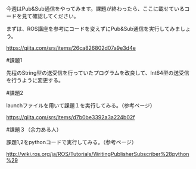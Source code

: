 今週はPub&Sub通信をやってみます。課題が終わったら、ここに載せているコードを見て確認してください。

まずは、ROS講座を参考にコードを変えずにPub&Sub通信を実行してみましょう。

https://qiita.com/srs/items/26ca826802d07a9e3d4e



#課題1

先程のString型の送受信を行っていたプログラムを改良して、Int64型の送受信を行うように変更する。



#課題2

launchファイルを用いて課題１を実行してみる。（参考ページ）

https://qiita.com/srs/items/d7b0be3392a3a224b02f



#課題３（余力ある人）

課題1,2をpythonコードで実行してみる。（参考ページ）

http://wiki.ros.org/ja/ROS/Tutorials/WritingPublisherSubscriber%28python%29


